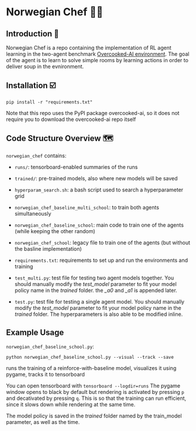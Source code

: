 
# Norwegian Chef 🧑‍🍳

## Introduction 🥘

Norwegian Chef is a repo containing the implementation of RL agent learning in the two-agent benchmark [Overcooked-AI environment](https://github.com/HumanCompatibleAI/overcooked_ai). The goal of the agent is to learn to solve simple rooms by learning actions in order to deliver soup in the evnironment.

## Installation ☑️


```
pip install -r "requirements.txt"
```

Note that this repo uses the PyPI package overcooked-ai, so it does not require you to download the overcooked-ai repo itself


## Code Structure Overview 🗺

`norwegian_chef` contains:

- `runs/`: tensorboard-enabled summaries of the runs

- `trained/`: pre-trained models, also where new models will be saved

- `hyperparam_search.sh`: a bash script used to search a hyperparameter grid

- `norwegian_chef_baseline_multi_school`: to train both agents simultaneously

- `norwegian_chef_baseline_school`: main code to train one of the agents (while keeping the other random)

- `norwegian_chef_school`: legacy file to train one of the agents (but without the basline implementation)

- `requirements.txt`: requirements to set up and run the environments and training

- `test_multi.py`: test file for testing two agent models together. You should manually modify the *test_model* parameter to fit your model policy name in the *trained* folder. the *_a0* and *_a1* is appended later.

- `test.py`: test file for testing a single agent model. You should manually modify the *test_model* parameter to fit your model policy name in the *trained* folder. The hyperparameters is also able to be modified inline.



## Example Usage

`norwegian_chef_baseline_school.py`:


```
python norwegian_chef_baseline_school.py --visual --track --save
```

runs the training of a reinforce-with-baseline model, visualizes it using pygame, tracks it to tensorboard

You can open tensorboard with `tensorboard --logdir=runs`
The pygame window opens to black by default but rendering is activated by pressing `p` and decativated by pressing `q`. This is so that the training can run efficient, since it slows down while rendering at the same time.

The model policy is saved in the *trained* folder named by the train_model parameter, as well as the time.